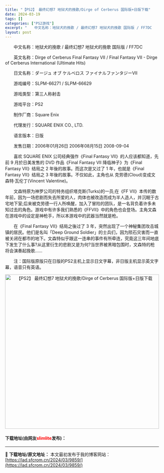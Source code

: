 ```yaml
---
title: "【PS2】 最终幻想7 地狱犬的挽歌/Dirge of Cerberus 国际版+日版下载"
date: 2024-03-19
tags: []
categories: ["PS2游戏"]
excerpt: "　　中文名称：地狱犬的挽歌 / 最终幻想7 地狱犬的挽歌 国际版 / FF7DC 　　英文名称：Dirge of Cerberus Final Fantasy VII / Final Fantasy VII - Dirge of Cerberus International (Ultimate Hi&hellip;"
layout: post
---
```


 <p>　　中文名称：地狱犬的挽歌 / 最终幻想7 地狱犬的挽歌 国际版 / FF7DC</p> <p>　　英文名称：Dirge of Cerberus Final Fantasy VII / Final Fantasy VII - Dirge of Cerberus International (Ultimate Hits)</p> <p>　　日文名称：ダージュ オブ ケルベロス ファイナルファンタジーVII</p> <p>　　游戏编号：SLPM-66271 / SLPM-66629</p> <p>　　游戏类型：第三人称射击</p> <p>　　游戏平台：PS2</p> <p>　　制作厂商：Square Enix</p> <p>　　代理发行：SQUARE ENIX CO., LTD.</p> <p>　　语言版本：日版</p> <p>　　发售日期：2006年01月26日 2006年08月15日 2008-09-04</p> <p>　　喜欢 SQUARE ENIX 公司经典强作《Final Fantasy VII》的人应该都知道，先前 9 月於日美发售的 DVD 作品《Final Fantasy VII 降临神子》为《Final Fantasy VII》结局之 2 年後的故事。而这次是又过了 1 年，也就是《Final Fantasy VII》结局之 3 年後的故事。不仅如此，主角也从 克劳德(Cloud)变成文森特&middot;瓦伦丁(Vincent Valentine)。</p> <p>　　文森特原为神罗公司的特务组织塔克斯(Turks)的一员;在《FF VII》本传的数年前，因为一场悲剧而失去所爱的人，肉体也被改造而成为半人造人，并沉眠于古宅地下室;后来被克劳德一行人所唤醒，加入了冒险的团队，是一名背负着许多未知过去的角色。游戏中有许多我们熟悉的《FFVII》中的角色也会登场。主角文森在游戏中的设定是神枪手，所以本游戏中的武器当然就是枪。</p> <p>　　在《Final Fantasy VII》结局之後过了 3 年，突然出现了一个神秘集团攻击城镇的居民。他们是名叫「Deep Ground Soldier」的士兵们，因为陨石灾害而一直被关闭在都市的地下。文森特似乎跟这一连串的事件有所牵连，究竟这三年间地底下发生了什么事?从这里衍生的悲剧又是为何?当世界被黑暗包围时，文森特的枪将会演奏起挽歌&hellip;&hellip;</p> <p>　　注：国际版原版只在日版的PS2主机上显示日文字幕，非日版主机显示英文字幕，语音只有英语。</p> <p align="center"><img align="" border="0" src="https://lad.sfcrom.cn/wp-content/uploads/2024/03/20240319_65f998335356a.jpg" width="504" alt="【PS2】 最终幻想7 地狱犬的挽歌/Dirge of Cerberus 国际版+日版下载" /></p> <p><h4>下载地址(由网友<font color="red">slimlite</font>发布)：</h4></p> 

---
📖 **下载地址/原文地址：** 本文最初发布于我的博客网站：[https://lad.sfcrom.cn/2024/03/9859/](https://lad.sfcrom.cn/2024/03/9859/)
